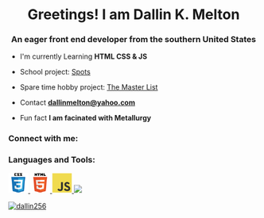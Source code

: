 <h1 align="center">Greetings! I am Dallin K. Melton</h1>
<h3 align="center">An eager front end developer from the southern United States</h3>

- I'm currently Learning **HTML CSS & JS**
- School project: [Spots](https://github.com/Dallin256/se_project_spots)
- Spare time hobby project: [The Master List](https://github.com/Dallin256/tml)

- Contact **dallinmelton@yahoo.com**

- Fun fact **I am facinated with Metallurgy**

<h3 align="left">Connect with me:</h3>
<p align="left">
</p>

<h3 align="left">Languages and Tools:</h3>
<p align="left"> <a href="https://www.w3schools.com/css/" target="_blank" rel="noreferrer"> <img src="https://raw.githubusercontent.com/devicons/devicon/master/icons/css3/css3-original-wordmark.svg" alt="css3" width="40" height="40"/> </a> <a href="https://www.w3.org/html/" target="_blank" rel="noreferrer"> <img src="https://raw.githubusercontent.com/devicons/devicon/master/icons/html5/html5-original-wordmark.svg" alt="html5" width="40" height="40"/> </a> <a href="https://developer.mozilla.org/en-US/docs/Web/JavaScript" target="_blank" rel="noreferrer"> <img src="https://raw.githubusercontent.com/devicons/devicon/master/icons/javascript/javascript-original.svg" alt="javascript" width="40" height="40"/> </a> <a href="https://www.rust-lang.org" ><img src="https://www.rust-lang.org/static/images/rust-logo-blk.svg"></p>

<p><img align="center" src="https://github-readme-streak-stats.herokuapp.com/?user=dallin256&" alt="dallin256" /></p>

